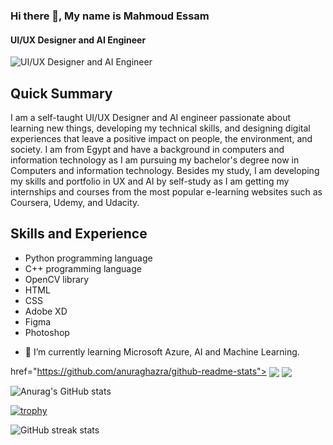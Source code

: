 ### Hi there 👋, My name is Mahmoud Essam
#### UI/UX Designer and AI Engineer
![UI/UX Designer and AI Engineer](https://media.discordapp.net/attachments/1055368394679001111/1069245544318382170/Github_cover.jpg?width=1083&height=609)

## Quick Summary
I am a self-taught UI/UX Designer and AI engineer passionate about learning new things, developing my technical skills, and designing digital experiences that leave a positive impact on people, the environment, and society. I am from Egypt and have a background in computers and information technology as I am pursuing my bachelor's degree now in Computers and information technology. Besides my study, I am developing my skills and portfolio in UX and AI  by self-study as I am getting my internships and courses from the most popular e-learning websites such as Coursera, Udemy, and Udacity.

## Skills and Experience
* Python programming language
* C++ programming language
* OpenCV library
* HTML
* CSS
* Adobe XD
* Figma
* Photoshop


- 🌱 I’m currently learning Microsoft Azure, AI and Machine Learning. 

href="https://github.com/anuraghazra/github-readme-stats">
  <img align="center" src="https://github-readme-stats.vercel.app/api/pin/?username=MahmoudEssam92&repo=github-readme-stats" />
</a>
<a href="https://github.com/MahmoudEssam92/convoychat">
  <img align="center" src="https://github-readme-stats.vercel.app/api/pin/?username=MahmoudEssam92&repo=convoychat" />
</a>

![Anurag's GitHub stats](https://github-readme-stats.vercel.app/api?username=MahmoudEssam92&show_icons=true&theme=transparent)



[![trophy](https://github-profile-trophy.vercel.app/?username=MahmoudEssam92)](https://github.com/ryo-ma/github-profile-trophy)



![GitHub streak stats](https://streak-stats.demolab.com/?user=MahmoudEssam92)  
